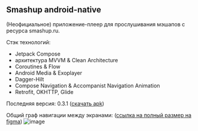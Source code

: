## Smashup android-native

(Неофициальное) приложение-плеер для прослушивания мэшапов с ресурса smashup.ru.

Стэк технологий:
- Jetpack Compose
- архитектура MVVM & Clean Architecture
- Coroutines & Flow
- Android Media & Exoplayer
- Dagger-Hilt
- Compose Navigation & Accompanist Navigation Animation
- Retrofit, OKHTTP, Glide

Последняя версия: 0.3.1 ([скачать apk](https://github.com/romeat/smashup/releases/download/0.3.1/smashup-0.3.1.apk))

Общий граф навигации между экранами: 
([ссылка на полный размер на figma](https://www.figma.com/file/JfrHRBmR4os6a2KQM0PtTC/Untitled?node-id=0-1&t=eV6tCXHkGY5NT7jf-0))
![image](https://user-images.githubusercontent.com/25282915/230773055-60911e82-c3d5-4775-9f02-7367054440ed.png)


